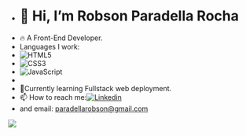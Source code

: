 - <h1>👋 Hi, I’m Robson Paradella Rocha</h1>
- 🔥 A Front-End Developer.
- Languages I work:
- <img src="https://img.shields.io/badge/HTML5-E34F26?style=for-the-badge&logo=html5&logoColor=white" alt="HTML5">
- <img src="https://img.shields.io/badge/CSS3-1572B6?style=for-the-badge&logo=css3&logoColor=white" alt="CSS3">
- <img src="https://img.shields.io/badge/JavaScript-F7DF1E?style=for-the-badge&logo=javascript&logoColor=black" alt="JavaScript">
- 
- 📖Currently learning Fullstack web deployment.
- 📫 How to reach me:[![Linkedin](https://img.shields.io/badge/LinkedIn-0077B5?style=for-the-badge&logo=linkedin&logoColor=white)](https://www.linkedin.com/in/robsonparadellarocha/) 
- and email: paradellarobson@gmail.com

<img src="https://github-readme-stats.vercel.app/api?username=rpdeployment&show_icons=true&theme=radical">
